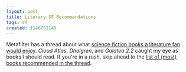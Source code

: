 ```yaml
---
layout: post
title: Literary SF Recommendations
tags: sf
created: 1146752145
---
```

Metafilter has a thread about what [science fiction books a literature fan would enjoy](http://ask.metafilter.com/mefi/37305).  _Cloud Atlas_, _Dhalgren_, and _Galatea 2.2_ caught my eye as books I should read.  If you're in a rush, skip ahead to the [list of (most) books recommended in the thread](http://ask.metafilter.com/mefi/37305#580285).
